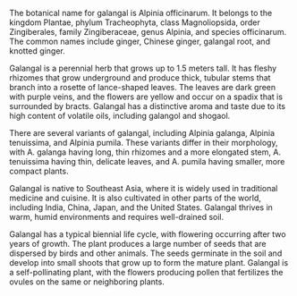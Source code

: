 The botanical name for galangal is Alpinia officinarum. It belongs to the kingdom Plantae, phylum Tracheophyta, class Magnoliopsida, order Zingiberales, family Zingiberaceae, genus Alpinia, and species officinarum. The common names include ginger, Chinese ginger, galangal root, and knotted ginger.

Galangal is a perennial herb that grows up to 1.5 meters tall. It has fleshy rhizomes that grow underground and produce thick, tubular stems that branch into a rosette of lance-shaped leaves. The leaves are dark green with purple veins, and the flowers are yellow and occur on a spadix that is surrounded by bracts. Galangal has a distinctive aroma and taste due to its high content of volatile oils, including galangol and shogaol.

There are several variants of galangal, including Alpinia galanga, Alpinia tenuissima, and Alpinia pumila. These variants differ in their morphology, with A. galanga having long, thin rhizomes and a more elongated stem, A. tenuissima having thin, delicate leaves, and A. pumila having smaller, more compact plants.

Galangal is native to Southeast Asia, where it is widely used in traditional medicine and cuisine. It is also cultivated in other parts of the world, including India, China, Japan, and the United States. Galangal thrives in warm, humid environments and requires well-drained soil.

Galangal has a typical biennial life cycle, with flowering occurring after two years of growth. The plant produces a large number of seeds that are dispersed by birds and other animals. The seeds germinate in the soil and develop into small shoots that grow up to form the mature plant. Galangal is a self-pollinating plant, with the flowers producing pollen that fertilizes the ovules on the same or neighboring plants.